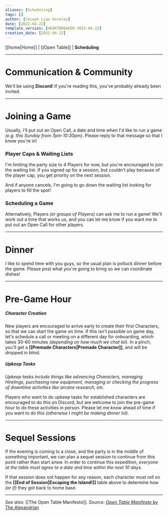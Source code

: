 ```yaml
---
aliases: [Scheduling]
tags: []
author: [Joseph Liao Gormley]
date: [2022-04-22]
template_version: [HEARTBREAKER-2022-04-22]
creation_date: [2022-04-22]
---
```

<!-- Home | Character Creation | -->
[[home|Home]] | [[Open Table]] | **Scheduling**
___
# Communication & Community
We'll be using **Discord**! If you're reading this, you've probably already been invited.

___
# Joining a Game
Usually, I'll put out an Open Call, a date and time when I'd like to run a game *(e.g. this Sunday from 7pm-10:30pm)*. Please reply to that message so that I know you're in!

### Player Caps & Waiting Lists
I'm limiting the party size to 4 Players for now, but you're encouraged to join the waiting list. If you signed up for a session, but couldn't play because of the player cap, you get priority on the next session.

And if anyone cancels, I'm going to go down the waiting list looking for players to fill the spot!

### Scheduling a Game
Alternatively, Players *(or groups of Players)* can ask me to run a game! We'll work out a time that works us, and you can let me know if you want me to put out an Open Call for other players.

___
# Dinner
I like to spend time with you guys, so the usual plan is potluck dinner before the game. Please post what you're going to bring so we can coordinate dishes!

___
# Pre-Game Hour
##### Character Creation
New players are encouraged to arrive early to create their first Characters, so that we can start the game on time. If this isn't possible on game day, let's schedule a call or meeting on a different day for onboarding, which takes 30-60 minutes *(depending on how much we chat lol)*. In a pinch, you'll get a **[[Premade Characters|Premade Character]]**, and will be dropped in blind.

##### Upkeep Tasks
*Upkeep tasks include things like advancing Characters, managing Hirelings, purchasing new equipment, managing or checking the progress of downtime activities like arcane research, etc.*

Players who want to do upkeep tasks for established characters are encouraged to do this on Discord, but are welcome to join the pre-game hour to do these activities in person. Please let me know ahead of time if you want to do this *(otherwise I might be making dinner lol).*

___
# Sequel Sessions
If the evening is coming to a close, and the party is in the middle of something important, we can plan a sequel session to continue from this point rather than start anew. In order to continue this expedition, *everyone at the table must agree to a date and time within the next 10 days.*

If that session does not happen for any reason, each character must roll on the **[[End of Session|Escaping the Island!]]** table above to determine how *(or if)* they got back to home base.
___
*See also:* [[The Open Table Manifesto]].
*Source:* [*Open Table Manifesto* by The Alexandrian](https://thealexandrian.net/?p=38643)

<!--*References:*
*Source:* -->
<!-- Sources, read more, links, etc. -->
<!-- *Source: Entry by [[Mike Maxin]].* -->
<!-- Leave an empty line at the end, otherwise Exporter complains. -->

